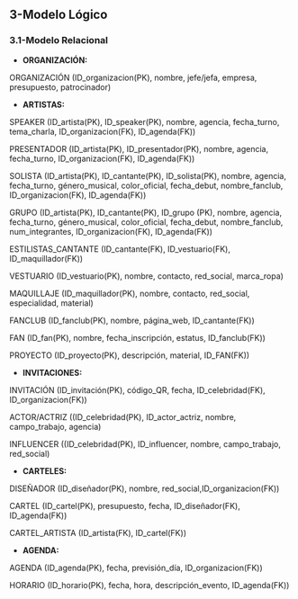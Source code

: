 ## 3-Modelo Lógico
### 3.1-Modelo Relacional

- **ORGANIZACIÓN:**

ORGANIZACIÓN (ID_organizacion(PK), nombre, jefe/jefa, empresa, presupuesto, patrocinador)

- **ARTISTAS:**

SPEAKER (ID_artista(PK), ID_speaker(PK), nombre, agencia, fecha_turno, tema_charla, ID_organizacion(FK), ID_agenda(FK))

PRESENTADOR (ID_artista(PK), ID_presentador(PK), nombre, agencia, fecha_turno, ID_organizacion(FK), ID_agenda(FK))
 
SOLISTA (ID_artista(PK), ID_cantante(PK), ID_solista(PK), nombre, agencia, fecha_turno, género_musical, color_oficial, fecha_debut, nombre_fanclub, ID_organizacion(FK), ID_agenda(FK))

GRUPO (ID_artista(PK), ID_cantante(PK), ID_grupo (PK), nombre, agencia, fecha_turno, género_musical, color_oficial, fecha_debut, nombre_fanclub, num_integrantes, ID_organizacion(FK), ID_agenda(FK))

ESTILISTAS_CANTANTE (ID_cantante(FK), ID_vestuario(FK), ID_maquillador(FK))

VESTUARIO (ID_vestuario(PK), nombre, contacto, red_social, marca_ropa)

MAQUILLAJE (ID_maquillador(PK), nombre, contacto, red_social, especialidad, material)

FANCLUB (ID_fanclub(PK), nombre, página_web, ID_cantante(FK))

FAN (ID_fan(PK), nombre, fecha_inscripción, estatus, ID_fanclub(FK))

PROYECTO (ID_proyecto(PK), descripción, material, ID_FAN(FK))

- **INVITACIONES:**

INVITACIÓN (ID_invitación(PK), código_QR, fecha, ID_celebridad(FK), ID_organizacion(FK))

ACTOR/ACTRIZ ((ID_celebridad(PK), ID_actor_actriz, nombre, campo_trabajo, agencia)

INFLUENCER ((ID_celebridad(PK), ID_influencer, nombre, campo_trabajo, red_social)

- **CARTELES:**

DISEÑADOR (ID_diseñador(PK), nombre, red_social,ID_organizacion(FK))

CARTEL (ID_cartel(PK), presupuesto, fecha, ID_diseñador(FK), ID_agenda(FK))

CARTEL_ARTISTA (ID_artista(FK), ID_cartel(FK))

- **AGENDA:**

AGENDA (ID_agenda(PK), fecha, previsión_día, ID_organizacion(FK))

HORARIO (ID_horario(PK), fecha, hora, descripción_evento, ID_agenda(FK))


